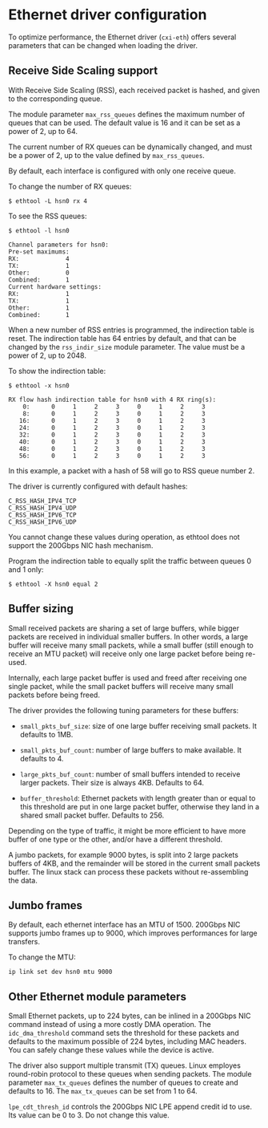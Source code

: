 
# Ethernet driver configuration

To optimize performance, the Ethernet driver (`cxi-eth`) offers
several parameters that can be changed when loading the driver.

## Receive Side Scaling support

With Receive Side Scaling (RSS), each received packet is hashed, and given to the
corresponding queue.

The module parameter `max_rss_queues` defines the maximum number of
queues that can be used. The default value is 16 and it can be set as a power
of 2, up to 64.

The current number of RX queues can be dynamically changed, and must
be a power of 2, up to the value defined by `max_rss_queues`.

By default, each interface is configured with only one receive queue.

To change the number of RX queues:

```screen
$ ethtool -L hsn0 rx 4
```

To see the RSS queues:

```screen
$ ethtool -l hsn0

Channel parameters for hsn0:
Pre-set maximums:
RX:             4
TX:             1
Other:          0
Combined:       1
Current hardware settings:
RX:             1
TX:             1
Other:          1
Combined:       1
```

When a new number of RSS entries is programmed, the indirection table
is reset. The indirection table has 64 entries by default, and that
can be changed by the `rss_indir_size` module parameter. The value must
be a power of 2, up to 2048.

To show the indirection table:

```screen
$ ethtool -x hsn0

RX flow hash indirection table for hsn0 with 4 RX ring(s):
    0:      0     1     2     3     0     1     2     3
    8:      0     1     2     3     0     1     2     3
   16:      0     1     2     3     0     1     2     3
   24:      0     1     2     3     0     1     2     3
   32:      0     1     2     3     0     1     2     3
   40:      0     1     2     3     0     1     2     3
   48:      0     1     2     3     0     1     2     3
   56:      0     1     2     3     0     1     2     3
```

In this example, a packet with a hash of 58 will go to RSS queue
number 2.

The driver is currently configured with default hashes:

```screen
C_RSS_HASH_IPV4_TCP
C_RSS_HASH_IPV4_UDP
C_RSS_HASH_IPV6_TCP
C_RSS_HASH_IPV6_UDP
```

You cannot change these values during operation, as ethtool
does not support the 200Gbps NIC hash mechanism.

Program the indirection table to equally split the traffic between
queues 0 and 1 only:

```screen
$ ethtool -X hsn0 equal 2
```

## Buffer sizing

Small received packets are sharing a set of large buffers, while
bigger packets are received in individual smaller buffers. In other
words, a large buffer will receive many small packets, while a small
buffer (still enough to receive an MTU packet) will receive only one
large packet before being re-used.

Internally, each large packet buffer is used and freed after receiving
one single packet, while the small packet buffers will receive many
small packets before being freed.

The driver provides the following tuning parameters for these buffers:

* `small_pkts_buf_size`: size of one large buffer receiving small packets. It defaults to 1MB.

* `small_pkts_buf_count`: number of large buffers to make available. It defaults to 4.

* `large_pkts_buf_count`: number of small buffers intended to receive larger packets. Their size is always 4KB. Defaults to 64.

* `buffer_threshold`: Ethernet packets with length greater than or equal to this threshold are put in one large packet buffer, otherwise they land in a shared small packet buffer. Defaults to 256.

Depending on the type of traffic, it might be more efficient to have
more buffer of one type or the other, and/or have a different
threshold.

A jumbo packets, for example 9000 bytes, is split into 2 large packets
buffers of 4KB, and the remainder will be stored in the current small
packets buffer. The linux stack can process these packets without
re-assembling the data.

## Jumbo frames

By default, each ethernet interface has an MTU of 1500. 200Gbps NIC
supports jumbo frames up to 9000, which improves performances for
large transfers.

To change the MTU:

```screen
ip link set dev hsn0 mtu 9000
```

## Other Ethernet module parameters

Small Ethernet packets, up to 224 bytes, can be inlined in a 200Gbps NIC
command instead of using a more costly DMA
operation. The `idc_dma_threshold` command sets the threshold for these packets
and defaults to the maximum possible of 224 bytes, including MAC
headers. You can safely change these values while the device is active.

The driver also support multiple transmit (TX) queues. Linux employes
round-robin protocol to these queues when sending packets. The module parameter
`max_tx_queues` defines the number of queues to create and defaults
to 16. The `max_tx_queues` can be set from 1 to 64.

`lpe_cdt_thresh_id` controls the 200Gbps NIC LPE append credit id to
use. Its value can be 0 to 3. Do not change this value.
